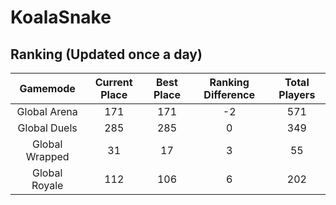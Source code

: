 # KoalaSnake

## Ranking (Updated once a day)
| Gamemode | Current Place | Best Place | Ranking Difference | Total Players |
|:--------:|:-------------:|:----------:|:------------------:|:-------------:|
| Global Arena | 171 | 171 | -2 | 571 |
| Global Duels | 285 | 285 | 0 | 349 |
| Global Wrapped | 31 | 17 | 3 | 55 |
| Global Royale | 112 | 106 | 6 | 202 |


